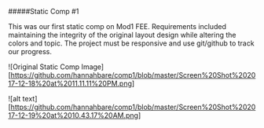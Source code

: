 #####Static Comp #1

This was our first static comp on Mod1 FEE. Requirements included maintaining the integrity of the original layout design while altering the colors and topic. The project must be responsive and use git/github to track our progress. 

![Original Static Comp Image][https://github.com/hannahbare/comp1/blob/master/Screen%20Shot%202017-12-18%20at%2011.11.11%20PM.png]

![alt text][https://github.com/hannahbare/comp1/blob/master/Screen%20Shot%202017-12-19%20at%2010.43.17%20AM.png]
